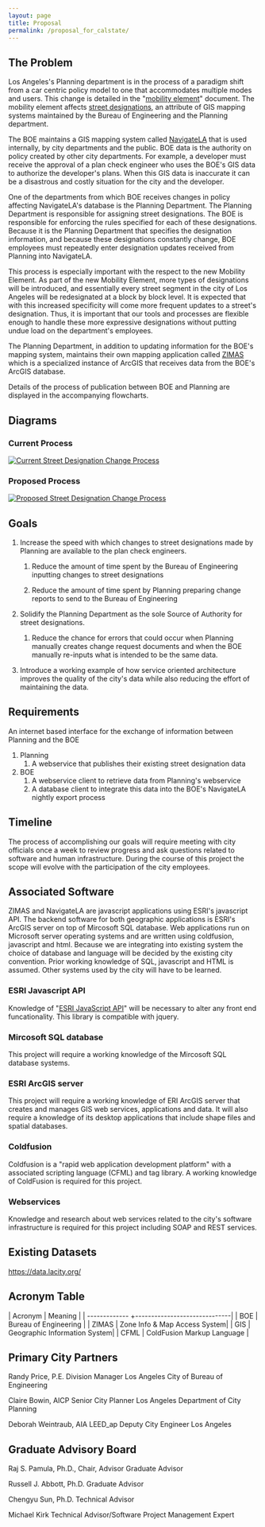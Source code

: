 ```yaml
---
layout: page
title: Proposal
permalink: /proposal_for_calstate/
---
```


The Problem
------------
Los Angeles's Planning department is in the process of a paradigm shift
from a car centric policy model to one that accommodates multiple modes
and users.  This change is detailed in the "[mobility
element](http://planning.lacity.org/Cwd/GnlPln/MobiltyElement/Text/MobilityPlan_2035.pdf)"
document.  The mobility element  affects [street
designations](http://planning.lacity.org/Cwd/GnlPln/MobiltyElement/Text/CompStManual.pdf),
an attribute of GIS mapping systems maintained by the Bureau of
Engineering and the Planning department.

The BOE maintains a GIS mapping system called
[NavigateLA](http://navigatela.lacity.org/NavigateLA/) that is used
internally, by city departments and the public.  BOE data is the
authority on policy created by other city departments. For example, a
developer must receive the approval of a plan check engineer who uses
the BOE's GIS data to authorize the developer's plans. When this GIS
data is inaccurate it can be a disastrous and costly situation for the
city and the developer.

One of the departments from which BOE receives changes in policy
affecting NavigateLA's database is the Planning Department. The Planning
Department is responsible for assigning street designations. The BOE is
responsible for enforcing the rules specified for each of these
designations.  Because it is the Planning Department that specifies the
designation information, and because these designations constantly
change, BOE employees must repeatedly enter designation updates received
from Planning into NavigateLA.

This process is especially important with the respect to the new
Mobility Element. As part of the new Mobility Element, more types of
designations will be introduced, and essentially every street segment in
the city of Los Angeles will be redesignated at a block by block level.
It is expected that with this increased specificity will come more
frequent updates to a street's designation. Thus, it is important that
our tools and processes are flexible enough to handle these more
expressive designations without putting undue load on the department's
employees.

The Planning Department, in addition to updating information for the
BOE's mapping system, maintains their own mapping application called
[ZIMAS](http://zimas.lacity.org/) which is a specialized instance of
ArcGIS that receives data from the BOE's ArcGIS database.

Details of the process of publication between BOE and Planning are
displayed in the accompanying flowcharts.

Diagrams
--------

### Current Process

[![Current Street Designation Change
Process](http://i.imgur.com/oehD0Xp.png)](http://i.imgur.com/oehD0Xp.png)

### Proposed Process

[![Proposed Street Designation Change
Process](http://i.imgur.com/LNxhjtg.png)](http://i.imgur.com/LNxhjtg.png)

Goals
-----
 1. Increase the speed with which changes to street designations made by
    Planning are available to the plan check engineers.

    1. Reduce the amount of time spent by the Bureau of Engineering
       inputting changes to street designations

    2. Reduce the amount of time spent by Planning preparing change
       reports to send to the Bureau of Engineering

 2. Solidify the Planning Department as the sole Source of Authority for
    street designations.

    1. Reduce the chance for errors that could occur when Planning
       manually creates change request documents and when the BOE
       manually re-inputs what is intended to be the same data.

 3. Introduce a working example of how service oriented architecture
    improves the quality of the city's data while also reducing the
    effort of maintaining the data.


Requirements
------------
An internet based interface for the exchange of information between
Planning and the BOE

1. Planning
   1. A webservice that publishes their existing street designation data
2. BOE
   1. A webservice client to retrieve data from Planning's webservice
   2. A database client to integrate this data into the BOE's NavigateLA
     nightly export process

Timeline
--------
The process of accomplishing our goals will require meeting with city
officials once a week to review progress and ask questions related to
software and human infrastructure.  During the course of this project
the scope will evolve with the participation of the city employees.

Associated Software
-------------------
ZIMAS and NavigateLA are javascript applications using ESRI's javascript
API.  The backend software for both geographic applications is ESRI's
ArcGIS server on top of Mircosoft SQL database.  Web applications run on
Microsoft server operating systems and are written using coldfusion,
javascript and html.  Because we are integrating into existing system
the choice of database and language will be decided by the existing city
convention. Prior working knowledge of SQL, javascript and HTML is
assumed. Other systems used by the city will have to be learned. 

### ESRI Javascript API

Knowledge of "[ESRI JavaScript
API](https://developers.arcgis.com/javascript/)" will be necessary to
alter any front end funcationality.  This library is compatible with
jquery. 

### Mircosoft SQL database

This project will require a working knowledge of the Mircosoft SQL
database systems.

### ESRI ArcGIS server

This project will require a working knowledge of ERI ArcGIS server that
creates and manages GIS web services, applications and data.  It will
also require a knowledge of its desktop applications that include shape
files and spatial databases.

### Coldfusion

Coldfusion is a "rapid web application development platform"  with a
associated scripting language (CFML) and tag library.  A working
knowledge of ColdFusion is required for this project. 

### Webservices

Knowledge and research about web services related to the city's software
infrastructure is required for this project including SOAP and REST
services.  
  
Existing Datasets
-----------------
https://data.lacity.org/

Acronym Table
-------------

| Acronym       | Meaning                      |
| ------------- +------------------------------|
| BOE           | Bureau of Engineering        |
| ZIMAS         | Zone Info & Map Access System|
| GIS           | Geographic Information System|
| CFML          | ColdFusion Markup Language   |

Primary City Partners
---------------------
Randy Price, P.E.   Division Manager Los Angeles City of Bureau of
Engineering


Claire Bowin, AICP Senior City Planner Los Angeles Department of City
Planning


Deborah Weintraub, AIA LEED_ap Deputy City Engineer Los Angeles

Graduate Advisory Board
-----------------------
Raj S. Pamula, Ph.D., Chair, Advisor Graduate Advisor


Russell J. Abbott, Ph.D. Graduate Advisor


Chengyu Sun, Ph.D. Technical Advisor


Michael Kirk Technical Advisor/Software Project Management Expert 
